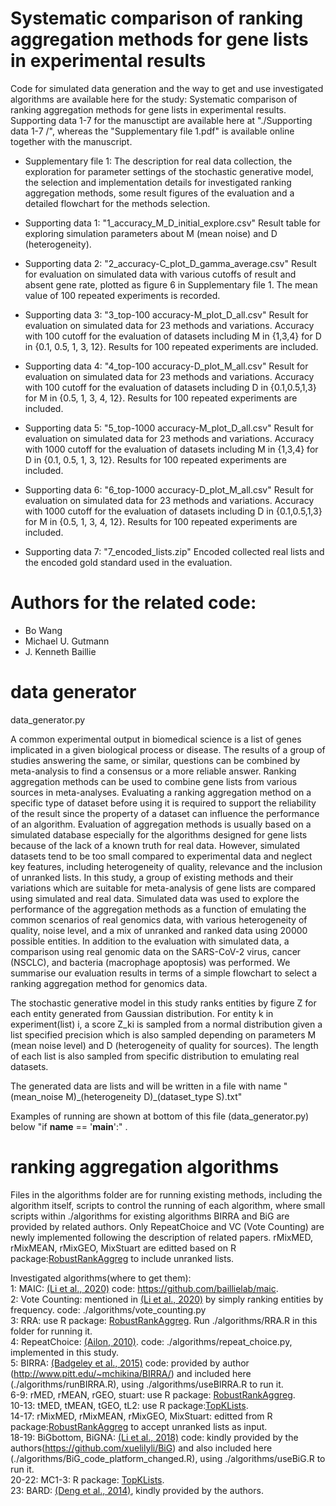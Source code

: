 # Systematic comparison of ranking aggregation methods for gene lists in experimental results

Code for simulated data generation and the way to get and use investigated algorithms are available here for the study: Systematic comparison of ranking aggregation methods for gene lists in experimental results.
Supporting data 1-7 for the manusctipt are available here at "./Supporting data 1-7 /", whereas the "Supplementary file 1.pdf" is available online together with the manuscript.

- Supplementary file 1: The description for real data collection, the exploration for parameter settings of the stochastic generative model, the selection and implementation details for investigated ranking aggregation methods, some result figures of the evaluation and a detailed flowchart for the methods selection.

- Supporting data 1: "1\_accuracy\_M\_D\_initial\_explore.csv" Result table for exploring simulation parameters about M (mean noise) and D (heterogeneity).

- Supporting data 2: "2\_accuracy-C\_plot\_D\_gamma\_average.csv" Result for evaluation on simulated data with various cutoffs of result and absent gene rate, plotted as figure 6 in Supplementary file 1. The mean value of 100 repeated experiments is recorded.  

- Supporting data 3: "3\_top-100 accuracy-M\_plot\_D\_all.csv" Result for evaluation on simulated data for 23 methods and variations. Accuracy with 100 cutoff for the evaluation of datasets including M in \{1,3,4\} for D in \{0.1, 0.5, 1, 3, 12\}. Results for 100 repeated experiments are included.

- Supporting data 4: "4\_top-100 accuracy-D\_plot\_M\_all.csv" Result for evaluation on simulated data for 23 methods and variations. Accuracy with 100 cutoff for the evaluation of datasets including D in \{0.1,0.5,1,3\} for M in \{0.5, 1, 3, 4, 12\}. Results for 100 repeated experiments are included.

- Supporting data 5: "5\_top-1000 accuracy-M\_plot\_D\_all.csv" Result for evaluation on simulated data for 23 methods and variations. Accuracy with 1000 cutoff for the evaluation of datasets including M in \{1,3,4\} for D in \{0.1, 0.5, 1, 3, 12\}. Results for 100 repeated experiments are included.

- Supporting data 6: "6\_top-1000 accuracy-D\_plot\_M\_all.csv" Result for evaluation on simulated data for 23 methods and variations. Accuracy with 1000 cutoff for the evaluation of datasets including D in {0.1,0.5,1,3\} for M in \{0.5, 1, 3, 4, 12\}. Results for 100 repeated experiments are included.

- Supporting data 7: "7\_encoded\_lists.zip" Encoded collected real lists and the encoded gold standard used in the evaluation.

# Authors for the related code:
- Bo Wang
- Michael U. Gutmann
- J. Kenneth Baillie

# data generator
data_generator.py

A common experimental output in biomedical science is a list of genes implicated in a given biological process or disease. The results of a group of studies answering the same, or similar, questions can be combined by meta-analysis to find a consensus or a more reliable answer. Ranking aggregation methods can be used to combine gene lists from various sources in meta-analyses. Evaluating a ranking aggregation method on a specific type of dataset before using it is required to support the reliability of the result since the property of a dataset can influence the performance of an algorithm. Evaluation of aggregation methods is usually based on a simulated database especially for the algorithms designed for gene lists because of the lack of a known truth for real data. However, 
simulated datasets tend to be too small compared to experimental data and neglect key features, including heterogeneity of quality, relevance and the inclusion of unranked lists. In this study, a group of existing methods and their variations which are suitable for meta-analysis of gene lists are compared using simulated and real data. Simulated data was used to explore the performance of the aggregation methods as a function of emulating the common scenarios of real genomics data, with various heterogeneity of quality, noise level, and a mix of unranked and ranked data using 20000 possible entities. In addition to the evaluation with simulated data, a comparison using real genomic data on the SARS-CoV-2 virus, cancer (NSCLC), and bacteria (macrophage apoptosis) was performed. We summarise our evaluation results in terms of a simple flowchart to select a ranking aggregation method for genomics data.

The stochastic generative model in this study ranks entities by figure Z for each entity generated from Gaussian distribution.
For entity k in experiment(list) i, a score Z_ki is sampled from a normal distribution given a list specified precision which is also sampled depending on parameters M (mean noise level) and D (heterogeneity of quality for sources). The length of each list is also sampled from specific distribution to emulating real datasets.

The generated data are lists and will be written in a file with name "(mean_noise M)\_(heterogeneity D)\_(dataset_type S).txt"

Examples of running are shown at bottom of this file (data_generator.py) below "if __name__ == '__main__':" .

# ranking aggregation algorithms
Files in the algorithms folder are for running existing methods, including the algorithm itself, scripts to control the running of each algorithm, where small scripts within ./algorithms for existing algorithms BIRRA and BiG are provided by related authors. Only RepeatChoice and VC (Vote Counting) are newly implemented following the description of related papers. rMixMED, rMixMEAN,
rMixGEO, MixStuart are editted based on R package:[RobustRankAggreg](https://CRAN.R-project.org/package=RobustRankAggreg) to include unranked lists.

Investigated algorithms(where to get them):<br />
1: MAIC: [(Li et al., 2020)](https://www.nature.com/articles/s41467-019-13965-x) code: https://github.com/baillielab/maic. <br />
2: Vote Counting: mentioned in [(Li et al., 2020)](https://www.nature.com/articles/s41467-019-13965-x) by simply ranking entities by frequency. code: ./algorithms/vote_counting.py <br />
3: RRA: use R package: [RobustRankAggreg](https://CRAN.R-project.org/package=RobustRankAggreg). Run ./algorithms/RRA.R in this folder for running it. <br />
4: RepeatChoice: [(Ailon, 2010)](https://link.springer.com/article/10.1007/s00453-008-9211-1). code: ./algorithms/repeat_choice.py, implemented in this study.<br />
5: BIRRA: [(Badgeley et al., 2015)](https://doi.org/10.1093/bioinformatics/btu518) code: provided by author (http://www.pitt.edu/~mchikina/BIRRA/) and included here (./algorithms/runBIRRA.R), using ./algorithms/useBIRRA.R to run it.<br />
6-9: rMED, rMEAN, rGEO, stuart: use R package: [RobustRankAggreg](https://CRAN.R-project.org/package=RobustRankAggreg).<br />
10-13: tMED, tMEAN, tGEO, tL2: use R package:[TopKLists](https://CRAN.R-project.org/package=TopKLists).<br />
14-17: rMixMED, rMixMEAN, rMixGEO, MixStuart: editted from R package:[RobustRankAggreg](https://CRAN.R-project.org/package=RobustRankAggreg) to accept unranked lists as input.<br />
18-19: BiGbottom, BiGNA: [(Li et al., 2018)](https://doi.org/10.1002/sim.7920) code: kindly provided by the authors(https://github.com/xuelilyli/BiG) and also included here (./algorithms/BiG_code_platform_changed.R), using ./algorithms/useBiG.R to run it. <br />
20-22: MC1-3: R package: [TopKLists](https://CRAN.R-project.org/package=TopKLists).<br />
23: BARD: [(Deng et al., 2014)](https://doi.org/10.1080/01621459.2013.878660), kindly provided by the authors. 

